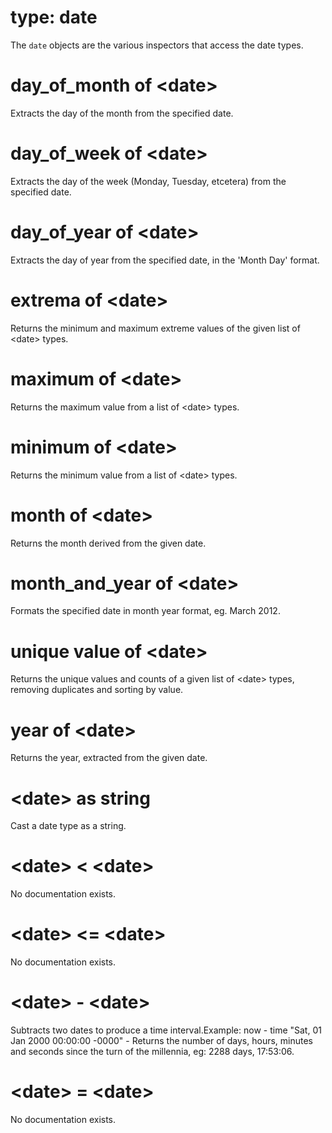 # type: date

The `date` objects are the various inspectors that access the date types.

# day_of_month of &lt;date&gt;

Extracts the day of the month from the specified date.

# day_of_week of &lt;date&gt;

Extracts the day of the week (Monday, Tuesday, etcetera) from the specified date.

# day_of_year of &lt;date&gt;

Extracts the day of year from the specified date, in the &#39;Month Day&#39; format.

# extrema of &lt;date&gt;

Returns the minimum and maximum extreme values of the given list of &lt;date&gt; types.

# maximum of &lt;date&gt;

Returns the maximum value from a list of &lt;date&gt; types.

# minimum of &lt;date&gt;

Returns the minimum value from a list of &lt;date&gt; types.

# month of &lt;date&gt;

Returns the month derived from the given date.

# month_and_year of &lt;date&gt;

Formats the specified date in month year format, eg. March 2012.

# unique value of &lt;date&gt;

Returns the unique values and counts of a given list of &lt;date&gt; types, removing duplicates and sorting by value.

# year of &lt;date&gt;

Returns the year, extracted from the given date.

# &lt;date&gt; as string

Cast a date type as a string.

# &lt;date&gt; &lt; &lt;date&gt;

No documentation exists.

# &lt;date&gt; &lt;= &lt;date&gt;

No documentation exists.

# &lt;date&gt; - &lt;date&gt;

Subtracts two dates to produce a time interval.Example: now - time &quot;Sat, 01 Jan 2000 00:00:00 -0000&quot; - Returns the number of days, hours, minutes and seconds since the turn of the millennia, eg: 2288 days, 17:53:06.

# &lt;date&gt; = &lt;date&gt;

No documentation exists.
